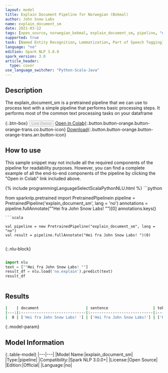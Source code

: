 ```yaml
---
layout: model
title: Explain Document Pipeline for Norwegian (Bokmal)
author: John Snow Labs
name: explain_document_sm
date: 2021-03-22
tags: [open_source, norwegian_bokmal, explain_document_sm, pipeline, "no"]
supported: true
task: [Named Entity Recognition, Lemmatization, Part of Speech Tagging]
language: "no"
edition: Spark NLP 3.0.0
spark_version: 3.0
article_header:
  type: cover
use_language_switcher: "Python-Scala-Java"
---
```


## Description

The explain_document_sm is a pretrained pipeline that we can use to process text with a simple pipeline that performs basic processing steps.
         It performs most of the common text processing tasks on your dataframe

{:.btn-box}
<button class="button button-orange" disabled>Live Demo</button>
[Open in Colab](https://colab.research.google.com/github/JohnSnowLabs/spark-nlp-workshop/blob/2da56c087da53a2fac1d51774d49939e05418e57/jupyter/annotation/english/explain-document-dl/Explain%20Document%20DL.ipynb){:.button.button-orange.button-orange-trans.co.button-icon}
[Download](https://s3.amazonaws.com/auxdata.johnsnowlabs.com/public/models/explain_document_sm_no_3.0.0_3.0_1616427435939.zip){:.button.button-orange.button-orange-trans.arr.button-icon}

## How to use

This sample snippet may not include all the required components of the pipeline for readability purposes. However, you can find a complete example of all the end-to-end components of the pipeline by clicking the "Open in Colab" link included above.




<div class="tabs-box" markdown="1">
{% include programmingLanguageSelectScalaPythonNLU.html %}
```python

from sparknlp.pretrained import PretrainedPipelinein
pipeline = PretrainedPipeline('explain_document_sm', lang = 'no')
annotations =  pipeline.fullAnnotate(""Hei fra John Snow Labs! "")[0]
annotations.keys()

```
```scala

val pipeline = new PretrainedPipeline("explain_document_sm", lang = "no")
val result = pipeline.fullAnnotate("Hei fra John Snow Labs! ")(0)


```

{:.nlu-block}
```python

import nlu
text = [""Hei fra John Snow Labs! ""]
result_df = nlu.load('no.explain').predict(text)
result_df
    
```
</div>

## Results

```bash
|    | document                     | sentence                    | token                                   | lemma                                   | pos                                         | embeddings                   | ner                                   | entities            |
|---:|:-----------------------------|:----------------------------|:----------------------------------------|:----------------------------------------|:--------------------------------------------|:-----------------------------|:--------------------------------------|:--------------------|
|  0 | ['Hei fra John Snow Labs! '] | ['Hei fra John Snow Labs!'] | ['Hei', 'fra', 'John', 'Snow', 'Labs!'] | ['Hei', 'fra', 'John', 'Snow', 'Labs!'] | ['PROPN', 'ADP', 'PROPN', 'PROPN', 'PROPN'] | [[-0.394499987363815,.,...]] | ['O', 'O', 'B-PER', 'I-PER', 'I-PER'] | ['John Snow Labs!'] |
```

{:.model-param}
## Model Information

{:.table-model}
|---|---|
|Model Name:|explain_document_sm|
|Type:|pipeline|
|Compatibility:|Spark NLP 3.0.0+|
|License:|Open Source|
|Edition:|Official|
|Language:|no|